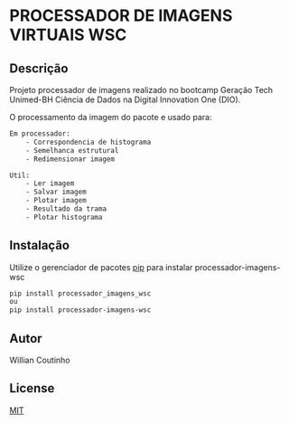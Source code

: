 # PROCESSADOR DE IMAGENS VIRTUAIS WSC

## Descrição

Projeto processador de imagens realizado no bootcamp Geração Tech Unimed-BH Ciência de Dados na Digital Innovation One (DIO).

O processamento da imagem do pacote e usado para:

```bash
Em processador:
	- Correspondencia de histograma
	- Semelhanca estrutural
	- Redimensionar imagem

Util:
	- Ler imagem
	- Salvar imagem
	- Plotar imagem
	- Resultado da trama
	- Plotar histograma
```

## Instalação

Utilize o gerenciador de pacotes [pip](https://pip.pypa.io/en/stable/) para instalar processador-imagens-wsc

```bash
pip install processador_imagens_wsc
ou
pip install processador-imagens-wsc
```

## Autor
Willian Coutinho

## License
[MIT](https://choosealicense.com/licenses/mit/)